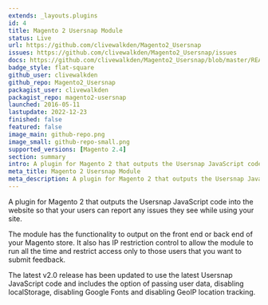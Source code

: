 ```yaml
---
extends: _layouts.plugins
id: 4
title: Magento 2 Usersnap Module
status: Live
url: https://github.com/clivewalkden/Magento2_Usersnap
issues: https://github.com/clivewalkden/Magento2_Usersnap/issues
docs: https://github.com/clivewalkden/Magento2_Usersnap/blob/master/README.md
badge_style: flat-square
github_user: clivewalkden
github_repo: Magento2_Usersnap
packagist_user: clivewalkden
packagist_repo: magento2-usersnap
launched: 2016-05-11
lastupdate: 2022-12-23
finished: false
featured: false
image_main: github-repo.png
image_small: github-repo-small.png
supported_versions: [Magento 2.4]
section: summary
intro: A plugin for Magento 2 that outputs the Usersnap JavaScript code into the website
meta_title: Magento 2 Usersnap Module
meta_description: A plugin for Magento 2 that outputs the Usersnap JavaScript code into the website
---
```


A plugin for Magento 2 that outputs the Usersnap JavaScript code into the website so that your users can report any issues they see while using your site.

The module has the functionality to output on the front end or back end of your Magento store. It also has IP restriction control to allow the module to run all the time and restrict access only to those users that you want to submit feedback.

The latest v2.0 release has been updated to use the latest Usersnap JavaScript code and includes the option of passing user data, disabling localStorage, disabling Google Fonts and disabling GeoIP location tracking. 